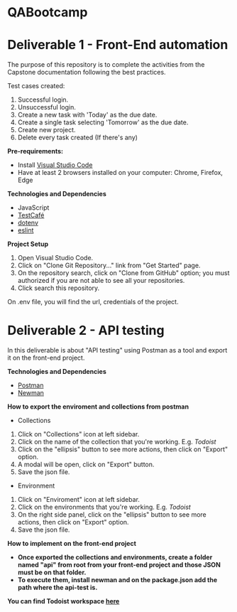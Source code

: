 # QABootcamp
# Deliverable 1 - Front-End automation
The purpose of this repository is to complete the activities from the Capstone documentation following the best practices.

Test cases created:
1. Successful login.
2. Unsuccessful login.
3. Create a new task with 'Today' as the due date.
4. Create a single task selecting 'Tomorrow' as the due date.
5. Create new project.
6. Delete every task created (If there's any)

<b>Pre-requirements: </b>
* Install <a href="https://code.visualstudio.com/download">Visual Studio Code</a>
* Have at least 2 browsers installed on your computer: Chrome, Firefox, Edge

<b>Technologies and Dependencies </b>
* JavaScript
* <a href="https://testcafe.io/">TestCafé</a>
* <a href="https://www.npmjs.com/package/dotenv">dotenv</a>
* <a href="https://www.npmjs.com/search?q=eslint">eslint</a>

<b>Project Setup</b>
1. Open Visual Studio Code.
2. Click on "Clone Git Repository..." link from "Get Started" page.
3. On the repository search, click on "Clone from GitHub" option; you must authorized if you are not able to see all your repositories.
4. Click search this repository.

On .env file, you will find the url, credentials of the project.


# Deliverable 2 - API testing
In this deliverable is about "API testing" using Postman as a tool and export it on the front-end project.

<b> Technologies and Dependencies </b>
* <a href="https://www.postman.com/">Postman</a>
* <a href="https://learning.postman.com/docs/running-collections/using-newman-cli/command-line-integration-with-newman/">Newman </a>

<b> How to export the enviroment and collections from postman </b>
* Collections
1. Click on "Collections" icon at left sidebar.
2. Click on the name of the collection that you're working. E.g. _Todoist_
3. Click on the "ellipsis" button to see more actions, then click on "Export" option.
4. A modal will be open, click on "Export" button.
5. Save the json file.

* Environment
1. Click on "Enviroment" icon at left sidebar.
2. Click on the environments that you're working. E.g. _Todoist_
3. On the right side panel, click on the "ellipsis" button to see more actions, then click on "Export" option.
4. Save the json file.

<b> How to implement on the front-end project <b>
  
* Once exported the collections and environments, create a folder named "api" from root from your front-end project and those JSON must be on that folder.
* To execute them, install newman and on the **package.json** add the path where the api-test is.

You can find Todoist workspace <a href="https://www.postman.com/ilse-macias/workspace/qa-bootcamp/collection/17467668-0db54632-b1bb-49bc-a843-45a34617724d">here</a>
